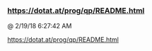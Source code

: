 ﻿

### https://dotat.at/prog/qp/README.html
@ 2/19/18 6:27:42 AM

https://dotat.at/prog/qp/README.html

